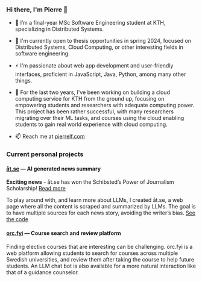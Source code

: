 ### Hi there, I'm Pierre 👋

- 🌱 I’m a final-year MSc Software Engineering student at KTH, specializing in Distributed Systems.

- 👯 I'm currently open to thesis opportunities in spring 2024, focused on Distributed Systems, Cloud Computing, or other interesting fields in software engineering. 

- ⚡ I'm passionate about web app development and user-friendly interfaces, proficient in JavaScript, Java, Python, among many other things. 

- 🔭 For the last two years, I've been working on building a cloud computing service for KTH from the ground up, focusing on empowering students and researchers with adequate computing power. This project has been rather successful, with many researchers migrating over their ML tasks, and courses using the cloud enabling students to gain real world experience with cloud computing.

- 📫 Reach me at [pierrelf.com](https://pierrelf.com/)

### Current personal projects

#### [åt.se](https://xn--t-1fa.se/) — AI generated news summary
**Exciting news** - åt.se has won the Schibsted’s Power of Journalism Scholarship! [Read more](https://schibsted.com/news/they-are-the-winners-of-schibsteds-power-of-journalism-scholarship/)

To play around with, and learn more about LLMs, I created åt.se, a web
page where all the content is scraped and summarized by LLMs. The goal
is to have multiple sources for each news story, avoiding the writer’s bias. [See the code](https://github.com/pierrelefevre/at_se)

#### [orc.fyi](https://orc.fyi/) — Course search and review platform
Finding elective courses that are interesting can be challenging. orc.fyi is
a web platform allowing students to search for courses across multiple
Swedish universities, and review them after taking the course to help
future students. An LLM chat bot is also available for a more natural
interaction like that of a guidance counselor.
